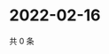 # 2022-02-16

共 0 条

<!-- BEGIN WEIBO -->
<!-- 最后更新时间 Wed Feb 16 2022 23:00:56 GMT+0800 (China Standard Time) -->

<!-- END WEIBO -->
